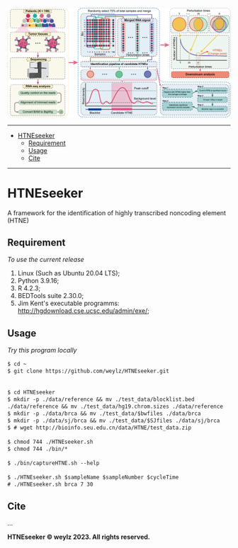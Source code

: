 ![HTNEseeker overview](HTNEseeker.overview.png)

----------
- [HTNEseeker](#htneseeker)
  - [Requirement](#requirement)
  - [Usage](#usage)
  - [Cite](#cite)
----------

# HTNEseeker
A framework for the identification of highly transcribed noncoding element (HTNE)

## Requirement

*To use the current release*

1. Linux (Such as Ubuntu 20.04 LTS);
2. Python 3.9.16;
3. R 4.2.3;
4. BEDTools suite 2.30.0;
5. Jim Kent's executable programms: http://hgdownload.cse.ucsc.edu/admin/exe/;


## Usage

*Try this program locally*

```shell
$ cd ~
$ git clone https://github.com/weylz/HTNEseeker.git


$ cd HTNEseeker
$ mkdir -p ./data/reference && mv ./test_data/blocklist.bed ./data/reference && mv ./test_data/hg19.chrom.sizes ./data/reference
$ mkdir -p ./data/brca && mv ./test_data/$bwfiles ./data/brca
$ mkdir -p ./data/sj/brca && mv ./test_data/$SJfiles ./data/sj/brca
$ # wget http://bioinfo.seu.edu.cn/data/HTNE/test_data.zip

$ chmod 744 ./HTNEseeker.sh
$ chmod 744 ./bin/*

$ ./bin/captureHTNE.sh --help

$ ./HTNEseeker.sh $sampleName $sampleNumber $cycleTime
# ./HTNEseeker.sh brca 7 30
```

## Cite
...

**HTNEseeker © weylz 2023. All rights reserved.**
